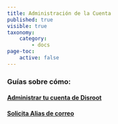 ```yaml
---
title: Administración de la Cuenta
published: true
visible: true
taxonomy:
    category:
        - docs
page-toc:
    active: false
---
```


### Guías sobre cómo:

#### [Administrar tu cuenta de Disroot](ussc/)

#### [Solicita Alias de correo](alias-request/)
